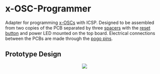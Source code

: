 x-OSC-Programmer
================

Adapter for programming [x-OSCs](http://www.x-io.co.uk/products/x-osc/) with ICSP.  Designed to be assembled from two copies of the PCB separated by three [spacers](http://uk.rs-online.com/web/p/round-spacers/2652192/) with the [reset button](http://uk.rs-online.com/web/p/tactile-switches/7831252/) and power LED mounted on the top board.  Electrical connections between the PCBs are made through the [pogo pins](https://www.sparkfun.com/products/9174).

Prototype Design
----------------

<div align="center">
<img src="https://raw.github.com/xioTechnologies/x-OSC-Programmer/master/Prototype.jpg"/>
</div>
